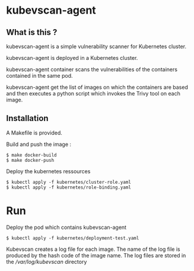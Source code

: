 # kubevscan-agent

## What is this ?

kubevscan-agent is a simple vulnerability scanner for Kubernetes cluster.

kubevscan-agent is deployed in a Kubernetes cluster.

kubevscan-agent container scans the vulnerabilities of the containers contained in the same pod.

kubevscan-agent get the list of images on which the containers are based and then executes a python script which invokes the Trivy tool on each image.

## Installation

A Makefile is provided. 

Build and push the image :

    $ make docker-build
    $ make docker-push

Deploy the kubernetes ressources

    $ kubectl apply -f kubernetes/cluster-role.yaml
    $ kubectl apply -f kubernetes/role-binding.yaml
 
# Run

Deploy the pod which contains kubevscan-agent

    $ kubectl apply -f kubernetes/deployment-test.yaml


Kubevscan creates a log file for each image. 
The name of the log file is produced by the hash code of the image name. 
The log files are stored in the */var/log/kubevscan* directory







